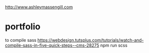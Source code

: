 http://www.ashleymassengill.com

# portfolio

to compile sass
https://webdesign.tutsplus.com/tutorials/watch-and-compile-sass-in-five-quick-steps--cms-28275
npm run scss

